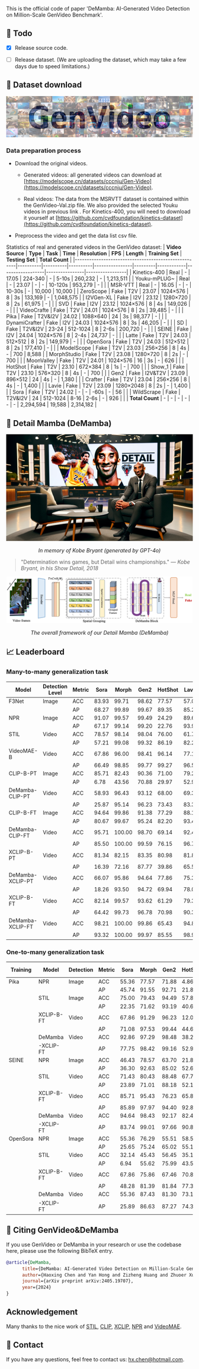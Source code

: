 This is the official code of paper 'DeMamba: AI-Generated Video Detection on Million-Scale GenVideo Benchmark'.

## :dart: Todo
- [x] Release source code.
- [ ] Release dataset. (We are uploading the dataset, which may take a few days due to speed limitations.)


## :file_folder: Dataset download
![](figs/tab_fig.jpg)

### Data preparation process
 - Download the original videos.
   
   - Generated videos: all generated videos can download at [https://modelscope.cn/datasets/cccnju/Gen-Video](https://modelscope.cn/datasets/cccnju/Gen-Video).
     
   - Real videos: The data from the MSRVTT dataset is contained within the GenVideo-Val.zip file. We also provided the selected Youku videos in previous link . For Kinetics-400, you will need to download it yourself at [https://github.com/cvdfoundation/kinetics-dataset](https://github.com/cvdfoundation/kinetics-dataset).
     
 - Preprocess the video and get the data list csv file.

Statistics of real and generated videos in the GenVideo dataset:
| **Video Source**                                    | **Type** | **Task** | **Time** | **Resolution** | **FPS** | **Length** | **Training Set** | **Testing Set** | **Total Count** |
|-----------------------------------------------------|----------|----------|----------|----------------|---------|------------|------------------|----------------|-----------------|
| Kinetics-400               | Real     | -        | 17.05    | 224-340        | -       | 5-10s      | 260,232          | -              | 1,213,511       |
| Youku-mPLUG~                     | Real     | -        | 23.07    | -              | -       | 10-120s    | 953,279          | -              |                 |
| MSR-VTT                           | Real     | -        | 16.05    | -              | -       | 10-30s     | -                | 10,000         | 10,000          |
| ZeroScope                       | Fake     | T2V      | 23.07    | 1024×576       | 8       | 3s         | 133,169          | -              | 1,048,575       |
| I2VGen-XL                         | Fake     | I2V      | 23.12    | 1280×720       | 8       | 2s         | 61,975           | -              |                 |
| SVD                     | Fake     | I2V      | 23.12    | 1024×576       | 8       | 4s         | 149,026          | -              |                 |
| VideoCrafte          | Fake     | T2V      | 24.01    | 1024×576       | 8       | 2s         | 39,485           | -              |                 |
| Pika                                   | Fake     | T2V&I2V  | 24.02    | 1088×640       | 24      | 3s         | 98,377           | -              |                 |
| DynamiCrafter         | Fake     | I2V      | 24.03    | 1024×576       | 8       | 3s         | 46,205          | -              |                 |
| SD                             | Fake     | T2V&I2V  | 23-24    | 512-1024       | 8       | 2-6s       | 200,720          | -              |                 |
| SEINE                         | Fake     | I2V      | 24.04    | 1024×576       | 8       | 2-4s       | 24,737            | -              |                 |
| Latte                           | Fake     | T2V      | 24.03    | 512×512        | 8       | 2s         | 149,979          | -              |                 |
| OpenSora                           | Fake     | T2V      | 24.03    | 512×512        | 8       | 2s         | 177,410          | -              |                 |
| ModelScope               | Fake     | T2V      | 23.03    | 256×256        | 8       | 4s         | -                | 700            | 8,588           |
| MorphStudio                     | Fake     | T2V      | 23.08    | 1280×720       | 8       | 2s         | -                | 700            |                 |
| MoonValley                       | Fake     | T2V      | 24.01    | 1024×576       | 16      | 3s         | -                | 626            |                 |
| HotShot                           | Fake     | T2V      | 23.10    | 672×384        | 8       | 1s         | -                | 700            |                 |
| Show_1                       | Fake     | T2V      | 23.10    | 576×320        | 8       | 4s         | -                | 700            |                 |
| Gen2                     | Fake     | I2V&T2V  | 23.09    | 896×512        | 24      | 4s         | -                | 1,380          |                 |
| Crafter               | Fake     | T2V      | 23.04    | 256×256        | 8       | 4s         | -                | 1,400          |                 |
| Lavie                                 | Fake     | T2V      | 23.09    | 1280×2048      | 8       | 2s         | -                | 1,400          |                 |
| Sora                                 | Fake     | T2V      | 24.02    | -              | -       | -60s       | -                | 56             |                 |
| WildScrape                                          | Fake     | T2V&I2V  | 24       | 512-1024       | 8-16    | 2-6s       | -                | 926            |                 |
| **Total Count**                                     | -        | -        | -        | -              | -       | -          | 2,294,594       | 19,588         | 2,314,182       |

## :snake: Detail Mamba (DeMamba)

![](figs/logo.png)
<p align="center"><em>In memory of Kobe Bryant (generated by GPT-4o)</em></p>

> "Determination wins games, but Detail wins championships." — *Kobe Bryant, in his Show Detail, 2018*

![](figs/VFOD.png)
<p align="center"><em>The overall framework of our Detail Mamba (DeMamba)</em></p>


## :chart_with_upwards_trend: Leaderboard 

### Many-to-many generalization task
| Model         | Detection Level | Metric | Sora  | Morph | Gen2  | HotShot | Lavie | Show-1 | Moon  | Crafter | Model Scope | Wild Scrape | Real  | Avg.   |
|---------------|-----------------|--------|-------|-------|-------|---------|-------|--------|-------|---------|-------------|-------------|-------|--------|
| F3Net         | Image           | ACC    | 83.93 | 99.71 | 98.62 | 77.57   | 57.00 | 36.57  | 99.52 | 99.71   | 89.43       | 76.78       | 99.14 | 83.45  |
|               |                 | AP     | 68.27 | 99.89 | 99.67 | 89.35   | 85.24 | 63.17  | 99.58 | 99.89   | 93.80       | 88.41       | -     | 88.73  |
| NPR           | Image           | ACC    | 91.07 | 99.57 | 99.49 | 24.29   | 89.64 | 57.71  | 97.12 | 99.86   | 94.29       | 87.80       | 97.46 | 85.30  |
|               |                 | AP     | 67.17 | 99.14 | 99.20 | 22.76   | 93.91 | 61.76  | 96.33 | 99.72   | 94.15       | 90.40       | -     | 82.45  |
| STIL          | Video           | ACC    | 78.57 | 98.14 | 98.04 | 76.00   | 61.79 | 53.29  | 99.36 | 97.36   | 94.57       | 65.01       | 98.72 | 83.71  |
|               |                 | AP     | 57.21 | 99.08 | 99.32 | 86.19   | 82.24 | 70.43  | 99.25 | 98.96   | 97.18       | 81.32       | -     | 87.12  |
| VideoMAE-B    | Video           | ACC    | 67.86 | 96.00 | 98.41 | 96.14   | 77.14 | 80.43  | 97.44 | 96.93   | 96.29       | 68.36       | 99.71 | 88.61  |
|               |                 | AP     | 66.49 | 98.85 | 99.77 | 99.27   | 96.55 | 95.31  | 99.49 | 99.69   | 99.27       | 90.74       | -     | 94.54  |
| CLIP-B-PT     | Image           | ACC    | 85.71 | 82.43 | 90.36 | 71.00   | 79.29 | 75.43  | 89.62 | 86.29   | 82.14       | 75.16       | 57.22 | 79.67  |
|               |                 | AP     | 6.78  | 43.56 | 70.88 | 29.97   | 52.97 | 35.36  | 55.52 | 66.03   | 44.23       | 42.99       | -     | 44.83  |
| DeMamba-CLIP-PT| Video          | ACC    | 58.93 | 96.43 | 93.12 | 68.00   | 69.36 | 69.00  | 89.14 | 91.86   | 96.14       | 56.59       | 98.06 | 80.60 |
|               |                 | AP     | 25.87 | 95.14 | 96.23 | 73.43   | 83.31 | 75.49  | 90.17 | 95.06   | 95.05       | 69.95       | -     | 79.97 |
| CLIP-B-FT     | Image           | ACC    | 94.64 | 99.86 | 91.38 | 77.29   | 88.14 | 86.00  | 99.68 | 99.79   | 84.29       | 84.67       | 97.38 | 91.19  |
|               |                 | AP     | 80.67 | 99.67 | 95.24 | 82.20   | 93.48 | 88.62  | 99.55 | 99.79   | 86.93       | 89.08       | -     | 91.52  |
| DeMamba-CLIP-FT| Video          | ACC    | 95.71 | 100.00| 98.70 | 69.14   | 92.43 | 93.29  | 100.00| 100.00  | 83.57       | 82.94       | 99.44 | $92.29 |
|               |                 | AP     | 85.50 | 100.00| 99.59 | 76.15   | 96.78 | 96.99  | 99.97 | 100.00  | 89.80       | 89.72       | -     | $93.45 |
| XCLIP-B-PT    | Video           | ACC    | 81.34 | 82.15 | 83.35 | 80.98   | 81.82 | 81.55  | 82.14 | 82.98   | 81.93       | 81.10       | 81.37 | 81.88  |
|               |                 | AP     | 16.39 | 72.16 | 87.77 | 39.86   | 65.57 | 54.26  | 75.23 | 84.80   | 61.60       | 55.28       | -     | 61.29  |
| DeMamba-XCLIP-PT| Video         | ACC    | 66.07 | 95.86 | 94.64 | 77.86   | 75.36 | 80.29  | 90.89 | 92.50   | 96.00       | 66.41       | 95.12 | $84.64|
|               |                 | AP     | 18.26 | 93.50 | 94.72 | 69.94   | 78.08 | 71.50  | 83.95 | 92.23   | 93.54       | 68.10       | -     | $76.38 |
| XCLIP-B-FT    | Video           | ACC    | 82.14 | 99.57 | 93.62 | 61.29   | 79.36 | 69.71  | 97.92 | 99.79   | 77.14       | 83.59       | 98.14 | 85.66  |
|               |                 | AP     | 64.42 | 99.73 | 96.78 | 70.98   | 90.35 | 77.28  | 97.34 | 99.84   | 82.01       | 88.97       | -     | 86.77  |
| DeMamba-XCLIP-FT| Video         | ACC    | 98.21 | 100.00| 99.86 | 65.43   | 94.86 | 98.86  | 100.00| 100.00  | 92.86       | 89.09       | 99.42 | $**94.42**|
|               |                 | AP     | 93.32 | 100.00| 99.97 | 85.55   | 98.97 | 99.60  | 99.98 | 100.00  | 97.77       | 95.75       | -     | $**97.10**|



### One-to-many generalization task

| Training | Model | Detection | Metric | Sora | Morph | Gen2 | HotShot | Lavie | Show-1 | Moon | Crafter | Model | Wild | Real | Avg. |
| --- | --- | --- | --- | --- | --- | --- | --- | --- | --- | --- | --- | --- | --- | --- | --- |
| Pika | NPR | Image | ACC | 55.36 | 77.57 | 71.88 | 4.86 | 7.21 | 4.29 | 86.26 | 60.29 | 71.43 | 31.53 | 99.52 | 51.83 |
| | | | AP | 45.74 | 91.55 | 92.71 | 21.80 | 44.32 | 22.74 | 95.04 | 90.03 | 84.91 | 60.88 | - | 64.97 |
| | STIL | Image | ACC | 75.00 | 79.43 | 94.49 | 57.86 | 53.14 | 64.14 | 97.12 | 85.29 | 69.43 | 62.42 | 92.43 | 75.52 |
| | | | AP | 22.35 | 71.62 | 93.19 | 40.61 | 53.24 | 47.73 | 94.94 | 85.82 | 58.99 | 61.91 | - | 63.04 |
| | XCLIP-B-FT | Video | ACC | 67.86 | 91.29 | 96.23 | 12.00 | 22.36 | 9.14 | 99.84 | 83.43 | 75.57 | 51.84 | 99.64 | 64.47 |
| | | | AP | 71.08 | 97.53 | 99.44 | 44.68 | 72.69 | 38.37 | 99.96 | 97.32 | 88.00 | 74.00 | - | 78.31 |
| | DeMamba | Video | ACC | 92.86 | 97.29 | 98.48 | 38.29 | 53.50 | 41.43 | 99.84 | 94.07 | 77.29 | 64.15 | 98.65 | **77.80** |
| | -XCLIP-FT | | AP | 77.75 | 98.42 | 99.16 | 52.97 | 76.72 | 56.24 | 99.80 | 97.91 | 82.83 | 74.81 | - | **81.66** |
| SEINE | NPR | Image | ACC | 46.43 | 78.57 | 63.70 | 21.86 | 7.00 | 3.29 | 92.97 | 89.29 | 33.86 | 24.84 | 99.70 | 51.05 |
| | | | AP | 36.30 | 92.63 | 85.02 | 52.68 | 25.69 | 11.05 | 97.80 | 97.78 | 64.64 | 47.48 | - | 61.11 |
| | STIL | Video | ACC | 71.43 | 80.43 | 88.48 | 67.71 | 54.57 | 55.71 | 93.93 | 89.57 | 72.00 | 50.11 | 92.27 | 74.20 |
| | | | AP | 23.89 | 71.01 | 88.18 | 52.17 | 54.49 | 41.23 | 84.73 | 87.38 | 58.72 | 46.51 | - | 60.83 |
| | XCLIP-B-FT | Video | ACC | 85.71 | 95.43 | 76.23 | 65.86 | 35.93 | 37.00 | 99.68 | 99.00 | 75.57 | 49.78 | 99.80 | 74.54 |
| | | | AP | 85.89 | 97.97 | 94.40 | 92.81 | 81.68 | 77.68 | 98.48 | 98.91 | 92.27 | 67.91 | - | 88.80 |
| | DeMamba | Video | ACC | 94.64 | 98.43 | 92.17 | 82.43 | 52.29 | 54.00 | 99.52 | 99.14 | 79.29 | 57.88 | 98.99 | **82.61** |
| | -XCLIP-FT | | AP | 83.74 | 99.01 | 97.66 | 90.82 | 84.11 | 73.30 | 99.72 | 99.73 | 89.72 | 76.45 | - | **89.43** |
| OpenSora | NPR | Image | ACC | 55.36 | 76.29 | 55.51 | 58.57 | 76.50 | 22.43 | 74.92 | 83.07 | 29.86 | 60.37 | 95.95 | 62.62 |
| | | | AP | 25.65 | 75.24 | 65.02 | 55.12 | 82.42 | 20.75 | 72.65 | 86.84 | 28.13 | 64.50 | - | 57.63 |
| | STIL | Video | ACC | 32.14 | 45.43 | 56.45 | 35.14 | 45.07 | 34.57 | 57.83 | 63.14 | 19.86 | 43.95 | 98.13 | 48.33 |
| | | | AP | 6.94 | 55.62 | 75.99 | 43.55 | 68.06 | 44.01 | 63.84 | 80.59 | 29.39 | 57.58 | - | 52.56 |
| | XCLIP-B-FT | Video | ACC | 67.86 | 75.86 | 67.46 | 70.86 | 73.14 | 43.57 | 79.87 | 86.29 | 33.43 | 63.17 | 98.10 | 69.06 |
| | | | AP | 48.28 | 81.39 | 81.84 | 77.38 | 86.08 | 51.87 | 83.41 | 93.18 | 39.27 | 72.74 | - | 71.54 |
| | DeMamba | Video | ACC | 55.36 | 87.43 | 81.30 | 73.14 | 85.21 | 73.14 | 89.62 | 90.07 | 44.86 | 58.10 | 97.30 | **75.95** |
| | -XCLIP-FT| | AP |  25.89 | 86.63  |  87.27  |  74.38 | 91.12 | 76.01 | 86.41 | 93.83 | 48.74 |  67.92 | - | **73.82** ｜

## :space_invader: Citing GenVideo&DeMamba
If you use GenVideo or DeMamba in your research or use the codebase here, please use the following BibTeX entry.

```BibTeX
@article{DeMamba,
      title={DeMamba: AI-Generated Video Detection on Million-Scale GenVideo Benchmark},
      author={Haoxing Chen and Yan Hong and Zizheng Huang and Zhuoer Xu and Zhangxuan Gu and Yaohui Li and Jun Lan and Huijia Zhu and Jianfu Zhang and Weiqiang Wang and Huaxiong Li},
      journal={arXiv preprint arXiv:2405.19707},
      year={2024}
}
```

## Acknowledgement
Many thanks to the nice work of [STIL](https://github.com/wizyoung/STIL-DeepFake-Video-Detection), [CLIP](https://github.com/openai/CLIP), [XCLIP](https://github.com/microsoft/VideoX/tree/master/X-CLIP), [NPR](https://github.com/chuangchuangtan/NPR-DeepfakeDetection/tree/main) and [VideoMAE](https://github.com/MCG-NJU/VideoMAE-Action-Detection). 

## :email: Contact
If you have any questions, feel free to contact us: hx.chen@hotmail.com.



